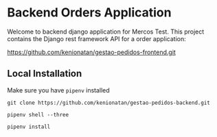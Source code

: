 # Backend Orders Application

Welcome to backend django application for Mercos Test. This project contains the 
Django rest framework API for a order application: 

https://github.com/kenionatan/gestao-pedidos-frontend.git

## Local Installation
Make sure you have `pipenv` installed

`git clone https://github.com/kenionatan/gestao-pedidos-backend.git`

`pipenv shell --three`

`pipenv install`